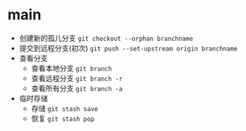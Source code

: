 # main


- 创建新的孤儿分支 `git checkout --orphan branchname`
- 提交到远程分支(初次) `git push --set-upstream origin branchname`
- 查看分支
  - 查看本地分支 `git branch`
  - 查看远程分支 `git branch -r`
  - 查看所有分支 `git branch -a`
- 临时存储
  - 存储 `git stash save`
  - 恢复 `git stash pop`

